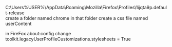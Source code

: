 C:\Users\%USER%\AppData\Roaming\Mozilla\Firefox\Profiles\1ijqta9p.default-release\
create a folder named chrome
in that folder create a css file named userContent

in FireFox about:config change toolkit.legacyUserProfileCustomizations.stylesheets = True
